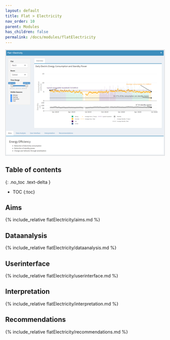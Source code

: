 ```yaml
---
layout: default
title: Flat > Electricity
nav_order: 10
parent: Modules
has_children: false
permalink: /docs/modules/flatElectricity
---
```


<img src="https://raw.githubusercontent.com/hslu-ige-laes/lcm/master/docs/assets/images/flatElectricity_00.PNG" style="border:1px solid lightgrey"/>

## Table of contents
{: .no_toc .text-delta }

- TOC
{:toc}

## Aims
{% include_relative flatElectricity/aims.md %}

## Dataanalysis
{% include_relative flatElectricity/dataanalysis.md %}

## Userinterface
{% include_relative flatElectricity/userinterface.md %}

## Interpretation
{% include_relative flatElectricity/interpretation.md %}

## Recommendations
{% include_relative flatElectricity/recommendations.md %}